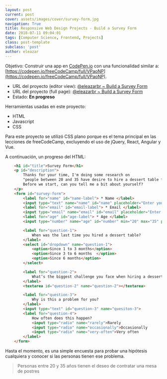 ```yaml
---
layout: post
current: post
cover: assets/images/cover/survey-form.jpg
navigation: True
title: Responsive Web Design Projects - Build a Survey Form
date: 2018-07-11 09:04:01
tags: [Computer Science, Frontend, Projects]
class: post-template
subclass: 'post'
author: eleazar
---
```


Objetivo: Construir una app en [CodePen.io](https://codepen.io/#) con una funcionalidad similar a: [https://codepen.io/freeCodeCamp/full/VPaoNP](https://codepen.io/freeCodeCamp/full/VPaoNP).

* URL del proyecto (editor view): [@eleazarbr ~ Build a Survey Form](https://codepen.io/eleazarbr/pen/jpEpoB)
* URL del proyecto (full page):   [@eleazarbr ~ Build a Survey Form](https://codepen.io/eleazarbr/full/jpEpoB/)
* Estado: **En progreso**

Herramientas usadas en este proyecto:

- HTML
- Javascript
- CSS

Para este proyecto se utilizó CSS plano porque es el tema principal en las lecciones de freeCodeCamp, excluyendo el uso de jQuery, React, Angular y Vue.

A continuación, un progreso del HTML:

```html
	<h1 id="title">Survey Form</h1>
	<p id="description">
		Thanks for your time, I'm doing some research on 
		"people between 20 and 35 have desire to hire a dessert table for events". 
		Before we start, can you tell me a bit about yourself?
	</p>
	<form id="survey-form">
		<label for="name" id="name-label"> * Name </label>
		<input type="text" name="name" id="name" placeholder="Enter your name" required autofocus>
		<label for="email" id="email-label"> * Email </label>
		<input type="email" name="email" id="email" placeholder="Enter your email" required>
		<label for="age" id="age-label"> * Age </label>
		<input type="number" name="age" id="number" min="20" max="35" placeholder="You must be between 20 and 35 :)">

		<label for="question-1">
			When was the last time you hired a dessert table?
		</label>
		<select id="dropdown" name="question-1">
			<option>Since 1 to 3 months</option>
			<option>Since 3 to 6 months  </option>
			<option>Since 6 months</option>
		</select>

		<label for="question-2">
			What’s the biggest challenge you face when hiring a dessert table?
		</label>
		<textarea id="question-2" name="question-2"></textarea>

		<label for="question-3">
			Why is this a problem for you?
		</label>
		<input type="text" id="question-3" name="quesiton-3">
		<label for="question-4">
			How often does this happen?
			<input type="radio" name="rarely">Rarely
			<input type="radio" name="occasionally">Occasionally
			<input type="radio" name="very-often">Very often
		</label>
	</form>
```

Hasta el momento, es una simple encuesta para probar una hipótesis cualquiera y conocer si las personas tienen ese problema.

> Personas entre 20 y 35 años tienen el deseo de contratar una mesa de postres

<!-- Puedes contestar la encuesta en [ingles](#) o en [español](#). -->